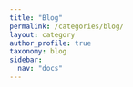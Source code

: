 ```yaml
---
title: "Blog"
permalink: /categories/blog/
layout: category
author_profile: true
taxonomy: blog
sidebar:
  nav: "docs"
---
```

